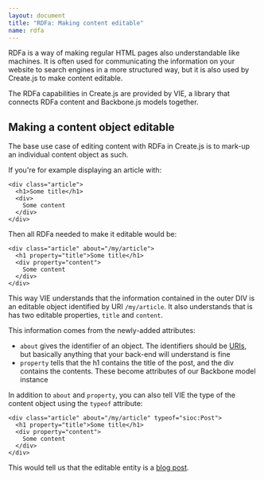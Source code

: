 ```yaml
---
layout: document
title: "RDFa: Making content editable"
name: rdfa
---
```

RDFa is a way of making regular HTML pages also understandable like machines. It is often used for communicating the information on your website to search engines in a more structured way, but it is also used by Create.js to make content editable.

The RDFa capabilities in Create.js are provided by VIE, a library that connects RDFa content and Backbone.js models together.

## Making a content object editable

The base use case of editing content with RDFa in Create.js is to mark-up an individual content object as such.

If you're for example displaying an article with:

    <div class="article">
      <h1>Some title</h1>
      <div>
        Some content
      </div>
    </div>

Then all RDFa needed to make it editable would be:

    <div class="article" about="/my/article">
      <h1 property="title">Some title</h1>
      <div property="content">
        Some content
      </div>
    </div>

This way VIE understands that the information contained in the outer DIV is an editable object identified by URI `/my/article`. It also understands that is has two editable properties, `title` and `content`.

This information comes from the newly-added attributes:

* `about` gives the identifier of an object. The identifiers should be [URIs](http://en.wikipedia.org/wiki/Uniform_resource_identifier), but basically anything that your back-end will understand is fine
* `property` tells that the h1 contains the title of the post, and the div contains the contents. These become attributes of our Backbone model instance

In addition to `about` and `property`, you can also tell VIE the type of the content object using the `typeof` attribute:

    <div class="article" about="/my/article" typeof="sioc:Post">
      <h1 property="title">Some title</h1>
      <div property="content">
        Some content
      </div>
    </div>

This would tell us that the editable entity is a [blog post](http://rdfs.org/sioc/spec/#term_Post).
